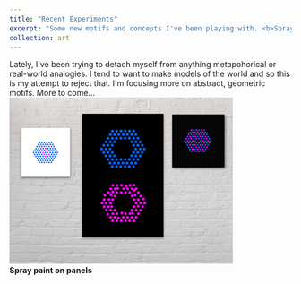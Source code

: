 ```yaml
---
title: "Recent Experiments"
excerpt: "Some new motifs and concepts I've been playing with. <b>Spray paint on wood panels</b><br/><img src='/images/art.png' width='400px%'>"
collection: art
---
```


Lately, I've been trying to detach myself from anything metapohorical or real-world analogies. 
I tend to want to make models of the world and so this is my attempt to reject that. 
I'm focusing more on abstract, geometric motifs. 
More to come...
<img src='/images/art.png' width='400px%'><br/>
<b>Spray paint on panels</b>
